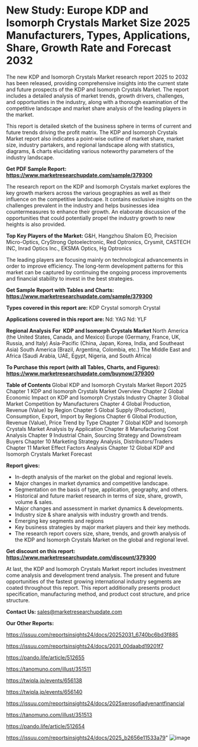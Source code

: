# New Study: Europe KDP and Isomorph Crystals Market Size 2025 Manufacturers, Types, Applications, Share, Growth Rate and Forecast 2032

The new KDP and Isomorph Crystals Market research report 2025 to 2032 has been released, providing comprehensive insights into the current state and future prospects of the KDP and Isomorph Crystals Market. The report includes a detailed analysis of market trends, growth drivers, challenges, and opportunities in the industry, along with a thorough examination of the competitive landscape and market share analysis of the leading players in the market.

This report is detailed sketch of the business sphere in terms of current and future trends driving the profit matrix. The KDP and Isomorph Crystals Market report also indicates a point-wise outline of market share, market size, industry partakers, and regional landscape along with statistics, diagrams, &amp; charts elucidating various noteworthy parameters of the industry landscape.

<strong><b>Get PDF Sample Report: <a href=https://www.marketresearchupdate.com/sample/379300>https://www.marketresearchupdate.com/sample/379300</a></b></strong>

The research report on the KDP and Isomorph Crystals market explores the key growth markers across the various geographies as well as their influence on the competitive landscape. It contains exclusive insights on the challenges prevalent in the industry and helps businesses idea countermeasures to enhance their growth. An elaborate discussion of the opportunities that could potentially propel the industry growth to new heights is also provided.

<strong><b>Top Key Players of the Market:
</b></strong>G&H, Hangzhou Shalom EO, Precision Micro-Optics, CryStrong Optoelectronic, Red Optronics, Crysmit, CASTECH INC, Inrad Optics Inc., EKSMA Optics, Hg Optronics<strong><b>
</b></strong>

The leading players are focusing mainly on technological advancements in order to improve efficiency. The long-term development patterns for this market can be captured by continuing the ongoing process improvements and financial stability to invest in the best strategies.

<strong><b>Get Sample Report with Tables and Charts: <a href=https://www.marketresearchupdate.com/sample/379300>https://www.marketresearchupdate.com/sample/379300</a></b></strong>

<strong><b>Types covered in this report are:
</b></strong>KDP Crystal
somorph Crystal<strong><b>
</b></strong>

<strong><b>Applications covered in this report are:
</b></strong>Nd: YAG
Nd: YLF<strong><b>
</b></strong>

<strong><b>Regional Analysis For  KDP and Isomorph Crystals Market</b></strong><strong><b>
</b></strong>North America (the United States, Canada, and Mexico)
Europe (Germany, France, UK, Russia, and Italy)
Asia-Pacific (China, Japan, Korea, India, and Southeast Asia)
South America (Brazil, Argentina, Colombia, etc.)
The Middle East and Africa (Saudi Arabia, UAE, Egypt, Nigeria, and South Africa)

<strong><b>To Purchase this report (with all Tables, Charts, and Figures): <a href=https://www.marketresearchupdate.com/buynow/379300>https://www.marketresearchupdate.com/buynow/379300</a></b></strong>

<strong><b>Table of Contents</b></strong><strong><b>
</b></strong>Global KDP and Isomorph Crystals Market Report 2025
Chapter 1 KDP and Isomorph Crystals Market Overview
Chapter 2 Global Economic Impact on KDP and Isomorph Crystals Industry
Chapter 3 Global Market Competition by Manufacturers
Chapter 4 Global Production, Revenue (Value) by Region
Chapter 5 Global Supply (Production), Consumption, Export, Import by Regions
Chapter 6 Global Production, Revenue (Value), Price Trend by Type
Chapter 7 Global KDP and Isomorph Crystals Market Analysis by Application
Chapter 8 Manufacturing Cost Analysis
Chapter 9 Industrial Chain, Sourcing Strategy and Downstream Buyers
Chapter 10 Marketing Strategy Analysis, Distributors/Traders
Chapter 11 Market Effect Factors Analysis
Chapter 12 Global KDP and Isomorph Crystals Market Forecast

<strong><b>Report gives:</b></strong>

- In-depth analysis of the market on the global and regional levels.
- Major changes in market dynamics and competitive landscape.
- Segmentation on the basis of type, application, geography, and others.
- Historical and future market research in terms of size, share, growth, volume &amp; sales.
- Major changes and assessment in market dynamics &amp; developments.
- Industry size &amp; share analysis with industry growth and trends.
- Emerging key segments and regions
- Key business strategies by major market players and their key methods.
- The research report covers size, share, trends, and growth analysis of the KDP and Isomorph Crystals Market on the global and regional level.

<strong><b>Get discount on this report: <a href=https://www.marketresearchupdate.com/discount/379300>https://www.marketresearchupdate.com/discount/379300</a></b></strong>

At last, the KDP and Isomorph Crystals Market report includes investment come analysis and development trend analysis. The present and future opportunities of the fastest growing international industry segments are coated throughout this report. This report additionally presents product specification, manufacturing method, and product cost structure, and price structure.

<strong><b>Contact Us:
</b></strong>sales@marketresearchupdate.com

<strong>Our Other Reports:</strong>

<a href=https://issuu.com/reportsinsights24/docs/20252031_6740bc6bd3f885>https://issuu.com/reportsinsights24/docs/20252031_6740bc6bd3f885</a>

<a href=https://issuu.com/reportsinsights24/docs/2031_00daabd19201f7>https://issuu.com/reportsinsights24/docs/2031_00daabd19201f7</a>

<a href=https://pando.life/article/512655>https://pando.life/article/512655</a>

<a href=https://tanomuno.com/illust/351511>https://tanomuno.com/illust/351511</a>

<a href=https://twipla.jp/events/656138>https://twipla.jp/events/656138</a>

<a href=https://twipla.jp/events/656140>https://twipla.jp/events/656140</a>

<a href=https://issuu.com/reportsinsights24/docs/2025xerosofiadyenantfinancial>https://issuu.com/reportsinsights24/docs/2025xerosofiadyenantfinancial</a>

<a href=https://tanomuno.com/illust/351513>https://tanomuno.com/illust/351513</a>

<a href=https://pando.life/article/512654>https://pando.life/article/512654</a>

<a href=https://issuu.com/reportsinsights24/docs/2025_b2656e11533a79>https://issuu.com/reportsinsights24/docs/2025_b2656e11533a79</a>"
![image](https://github.com/user-attachments/assets/c4e51572-d80b-41bf-9fa2-e231bfdcb549)
